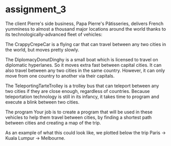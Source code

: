 # assignment_3
The client
Pierre's side business, Papa Pierre's Pâtisseries, delivers French yumminess to almost a thousand major locations around the world thanks to its technologically-advanced fleet of vehicles:

The CrappyCrepeCar is a flying car that can travel between any two cities in the world, but moves pretty slowly.

The DiplomacyDonutDinghy is a small boat which is licensed to travel on diplomatic hyperlanes. So it moves extra fast between capital cities. It can also travel between any two cities in the same country. However, it can only move from one country to another via their capitals.

The TeleportingTarteTrolley is a trolley bus that can teleport between any two cities if they are close enough, regardless of countries. Because teleportation technology is still in its infancy, it takes time to program and execute a blink between two cities.


The program
Your job is to create a program that will be used in these vehicles to help them travel between cities, by finding a shortest path between cities and creating a map of the trip.

As an example of what this could look like, we plotted below the trip Paris -> Kuala Lumpur -> Melbourne.
